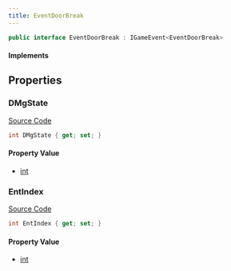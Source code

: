 ```yaml
---
title: EventDoorBreak
---
```


```csharp
public interface EventDoorBreak : IGameEvent<EventDoorBreak>
```

#### Implements

## Properties

### DMgState

[Source Code](https://github.com/swiftly-solution/swiftlys2/blob/beta/managed/src/SwiftlyS2.Generated/GameEvents/Interfaces/EventDoorBreak.cs#L26)

```csharp
int DMgState { get; set; }
```

#### Property Value

- [int](https://learn.microsoft.com/dotnet/api/system.int32)

### EntIndex

[Source Code](https://github.com/swiftly-solution/swiftlys2/blob/beta/managed/src/SwiftlyS2.Generated/GameEvents/Interfaces/EventDoorBreak.cs#L21)

```csharp
int EntIndex { get; set; }
```

#### Property Value

- [int](https://learn.microsoft.com/dotnet/api/system.int32)

